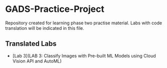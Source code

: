 # GADS-Practice-Project

Repository created for learning phase two practise material.
Labs with code translation will be indicated in this file.

## Translated Labs

- [Lab 3](LAB 3: Classify Images with Pre-built ML Models using Cloud Vision API and AutoML)
